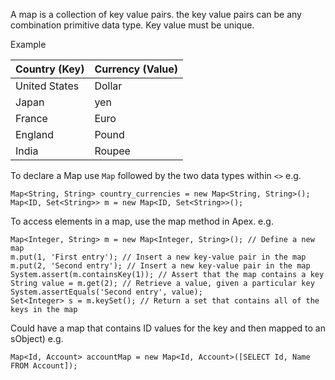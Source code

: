 A map is a collection of key value pairs. the key value pairs can be any combination primitive data type. Key value must be unique.

Example 

| Country (Key) | Currency (Value) | 
|--| --| 
| United States| Dollar | 
| Japan | yen |
| France | Euro |
| England | Pound |
| India | Roupee | 

To declare a Map use `Map` followed by the two data types within `<>` e.g.
```
Map<String, String> country_currencies = new Map<String, String>(); Map<ID, Set<String>> m = new Map<ID, Set<String>>();
```
To access elements in a map, use the map method in Apex. e.g.
```
Map<Integer, String> m = new Map<Integer, String>(); // Define a new map 
m.put(1, 'First entry'); // Insert a new key-value pair in the map 
m.put(2, 'Second entry'); // Insert a new key-value pair in the map System.assert(m.containsKey(1)); // Assert that the map contains a key 
String value = m.get(2); // Retrieve a value, given a particular key 
System.assertEquals('Second entry', value); 
Set<Integer> s = m.keySet(); // Return a set that contains all of the keys in the map
```
Could have a map that contains ID values for the key and then mapped to an sObject) e.g.
```
Map<Id, Account> accountMap = new Map<Id, Account>([SELECT Id, Name FROM Account]);
```
